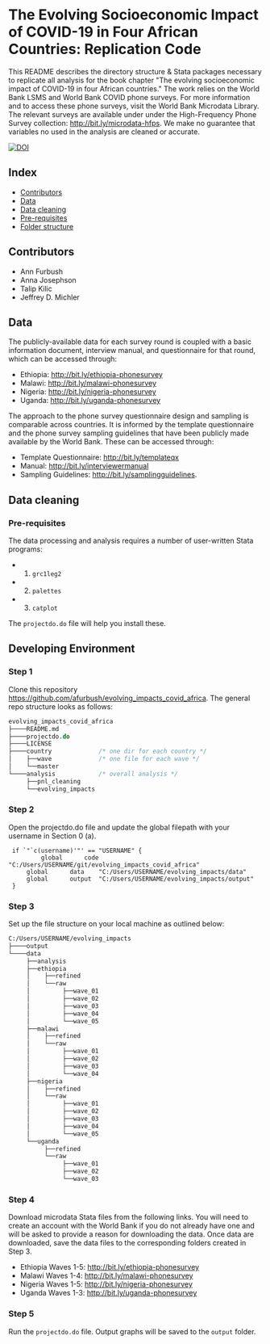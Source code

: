 # The Evolving Socioeconomic Impact of COVID-19 in Four African Countries: Replication Code

This README describes the directory structure & Stata packages necessary to replicate all analysis for the book chapter "The evolving socioeconomic impact of COVID-19 in four African countries." The work relies on the World Bank LSMS and World Bank COVID phone surveys. For more information and to access these phone surveys, visit the World Bank Microdata Library. The relevant surveys are available under under the High-Frequency Phone Survey collection: http://bit.ly/microdata-hfps. We make no guarantee that variables no used in the analysis are cleaned or accurate.

[![DOI](https://zenodo.org/badge/340188218.svg)](https://zenodo.org/badge/latestdoi/340188218)

 ## Index
 
 - [Contributors](#contributors)
 - [Data](#data)
 - [Data cleaning](#data-cleaning)
 - [Pre-requisites](#pre-requisites)
 - [Folder structure](#folder-structure)

## Contributors

* Ann Furbush
* Anna Josephson 
* Talip Kilic 
* Jeffrey D. Michler

## Data 

The publicly-available data for each survey round is coupled with a basic information document, interview manual, and questionnaire for that round, which can be accessed through: 
 - Ethiopia: http://bit.ly/ethiopia-phonesurvey 
 - Malawi: http://bit.ly/malawi-phonesurvey 
 - Nigeria: http://bit.ly/nigeria-phonesurvey
 - Uganda: http://bit.ly/uganda-phonesurvey 
 
The approach to the phone survey questionnaire design and sampling is comparable across countries. It is informed by the template questionnaire and the phone survey sampling guidelines that have been publicly made available by the World Bank. These can be accessed through: 
 - Template Questionnaire: http://bit.ly/templateqx 
 - Manual: http://bit.ly/interviewermanual
 - Sampling Guidelines: http://bit.ly/samplingguidelines.

## Data cleaning

### Pre-requisites

The data processing and analysis requires a number of user-written Stata programs:
   * 1. `grc1leg2`
   * 2. `palettes`
   * 3. `catplot`

The `projectdo.do` file will help you install these.

## Developing Environment

### Step 1

Clone this  repository https://github.com/afurbush/evolving_impacts_covid_africa. The general repo structure looks as follows:<br>

```stata
evolving_impacts_covid_africa
├────README.md
├────projectdo.do
├────LICENSE
├────country             /* one dir for each country */
│    ├──wave             /* one file for each wave */
│    └──master
└────analysis            /* overall analysis */
     ├──pnl_cleaning
     └──evolving_impacts
```

### Step 2

Open the projectdo.do file and update the global filepath with your username in Section 0 (a).

   ```
    if `"`c(username)'"' == "USERNAME" {
       		global 		code  	"C:/Users/USERNAME/git/evolving_impacts_covid_africa"
		global 		data	"C:/Users/USERNAME/evolving_impacts/data"
		global 		output  "C:/Users/USERNAME/evolving_impacts/output"
    }
   ```

### Step 3

Set up the file structure on your local machine as outlined below: 

```stata
C:/Users/USERNAME/evolving_impacts
├────output
└────data
     ├──analysis
     ├──ethiopia
     │    ├──refined
     │    └──raw
     │         ├──wave_01
     │         ├──wave_02
     │         ├──wave_03
     │         ├──wave_04
     │         └──wave_05
     ├──malawi
     │    ├──refined
     │    └──raw
     │         ├──wave_01
     │         ├──wave_02
     │         ├──wave_03
     │         └──wave_04
     ├──nigeria
     │    ├──refined
     │    └──raw
     │         ├──wave_01
     │         ├──wave_02
     │         ├──wave_03
     │         ├──wave_04
     │         └──wave_05
     └──uganda
          ├──refined
          └──raw
               ├──wave_01
               ├──wave_02
               └──wave_03
```

### Step 4

Download microdata Stata files from the following links. You will need to create an account with the World Bank if you do not already have one and will be asked to provide a reason for downloading the data. Once data are downloaded, save the data files to the corresponding folders created in Step 3. 
 - Ethiopia Waves 1-5: http://bit.ly/ethiopia-phonesurvey 
 - Malawi Waves 1-4: http://bit.ly/malawi-phonesurvey 
 - Nigeria Waves 1-5: http://bit.ly/nigeria-phonesurvey
 - Uganda Waves 1-3: http://bit.ly/uganda-phonesurvey 

### Step 5

Run the `projectdo.do` file. Output graphs will be saved to the `output` folder. 
